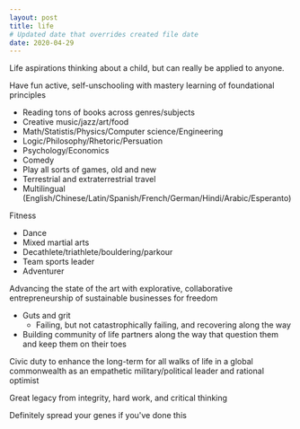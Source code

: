 ```yaml
---
layout: post
title: life
# Updated date that overrides created file date
date: 2020-04-29
---
```


Life aspirations 
thinking about a child,
but can really be applied to anyone.

Have fun active, self-unschooling 
with mastery learning 
of foundational principles
- Reading tons of books across genres/subjects
- Creative music/jazz/art/food
- Math/Statistis/Physics/Computer science/Engineering
- Logic/Philosophy/Rhetoric/Persuation
- Psychology/Economics
- Comedy
- Play all sorts of games, old and new
- Terrestrial and extraterrestrial travel
- Multilingual (English/Chinese/Latin/Spanish/French/German/Hindi/Arabic/Esperanto)

Fitness
- Dance
- Mixed martial arts
- Decathlete/triathlete/bouldering/parkour
- Team sports leader
- Adventurer

Advancing the state of the art 
with explorative,
collaborative entrepreneurship 
of sustainable businesses for freedom
- Guts and grit
  - Failing, but not catastrophically failing, and recovering along the way
- Building community of life partners along the way that question them and keep them on their toes

Civic duty 
to enhance the long-term
for all walks of life 
in a global commonwealth 
as an empathetic military/political leader
and rational optimist

Great legacy from 
integrity, 
hard work, 
and 
critical thinking

Definitely spread your genes if you've done this
